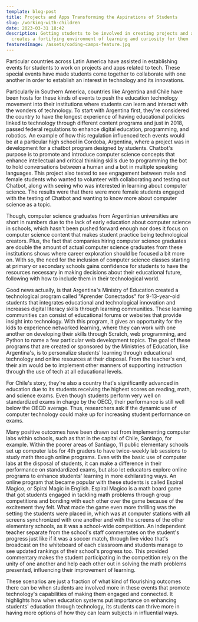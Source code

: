 ```yaml
---
template: blog-post
title: Projects and Apps Transforming the Aspirations of Students
slug: /working-with-children
date: 2023-03-31 18:42
description: Getting students to be involved in creating projects and apps
  creates a fortifying environment of learning and curiosity for them
featuredImage: /assets/coding-camps-feature.jpg
---
```

P﻿articular countries across Latin America have assisted in establishing events for students to work on projects and apps related to tech. These special events have made students come together to collaborate with one another in order to establish an interest in technology and its innovations. 

P﻿articularly in Southern America, countries like Argentina and Chile have been hosts for these kinds of events to push the education technology movement into their institutions where students can learn and interact with the wonders of technology. To start with Argentina first, they're considered the country to have the longest experience of having educational policies linked to technology through different content programs and just in 2018, passed federal regulations to enhance digital education, programming, and robotics. An example of how this regulation influenced tech events would be at a particular high school in Cordoba, Argentina, where a project was in development for a chatbot program designed by students. Chatbot's purpose is to promote and introduce computer science concepts that enhance intellectual and critical thinking skills due to programming the bot to hold conversations between a human and a bot in multiple speaking languages. This project also tested to see engagement between male and female students who wanted to volunteer with collaborating and testing out Chatbot, along with seeing who was interested in learning about computer science. The results were that there were more female students engaged with the testing of Chatbot and wanting to know more about computer science as a topic. 

Though, computer science graduates from Argentinian universities are short in numbers due to the lack of early education about computer science in schools, which hasn't been pushed forward enough nor does it focus on computer science content that makes student practice being technological creators. Plus, the fact that companies hiring computer science graduates are double the amount of actual computer science graduates from these institutions shows where career exploration should be focused a bit more on. With so, the need for the inclusion of computer science classes starting at primary or secondary schools gains confidence for students to have the resources necessary in making decisions about their educational future, following with how to include them in their technological world. 

G﻿ood news actually, is that Argentina's Ministry of Education created a technological program called "Aprender Conectados" for 9-13-year-old students that integrates educational and technological innovation and increases digital literacy skills through learning communities. These learning communities can consist of educational forums or websites that provide insight into technology. With this program, it gives an opportunity for the kids to experience networked learning, where they can work with one another on developing their skills through Scratch, web programming, and Python to name a few particular web development topics. The goal of these programs that are created or sponsored by the Ministries of Education, like Argentina's, is to personalize students' learning through educational technology and online resources at their disposal. From the teacher's end, their aim would be to implement other manners of supporting instruction through the use of tech at all educational levels. 

F﻿or Chile's story, they're also a country that's significantly advanced in education due to its students receiving the highest scores on reading, math, and science exams. Even though students perform very well on standardized exams in charge by the OECD, their performance is still well below the OECD average. Thus, researchers ask if the dynamic use of computer technology could make up for increasing student performance on exams.

M﻿any positive outcomes have been drawn out from implementing computer labs within schools, such as that in the capital of Chile, Santiago, for example. Within the poorer areas of Santiago, 11 public elementary schools set up computer labs for 4th graders to have twice-weekly lab sessions to study math through online programs. Even with the basic use of computer labs at the disposal of students, it can make a difference in their performance on standardized exams, but also let educators explore online programs to enhance students' learning in more exhilarating ways. An online program that became popular with these students is called Espiral Magico, or Spiral Magic in English. Espiral Magico is a math board game that got students engaged in tackling math problems through group competitions and bonding with each other over the game because of the excitement they felt. What made the game even more thrilling was the setting the students were placed in, which was at computer stations with all screens synchronized with one another and with the screens of the other elementary schools, as it was a school-wide competition. An independent teacher separate from the school's staff commentates on the student's progress just like if it was a soccer match, through live video that's broadcast on the whiteboard of each classroom and students manage to see updated rankings of their school's progress too. This provided commentary makes the student participating in the competition rely on the unity of one another and help each other out in solving the math problems presented, influencing their improvement of learning.

T﻿hese scenarios are just a fraction of what kind of flourishing outcomes there can be when students are involved more in these events that promote technology's capabilities of making them engaged and connected. It highlights how when education systems put importance on enhancing students' education through technology, its students can thrive more in having more options of how they can learn subjects in influential ways.